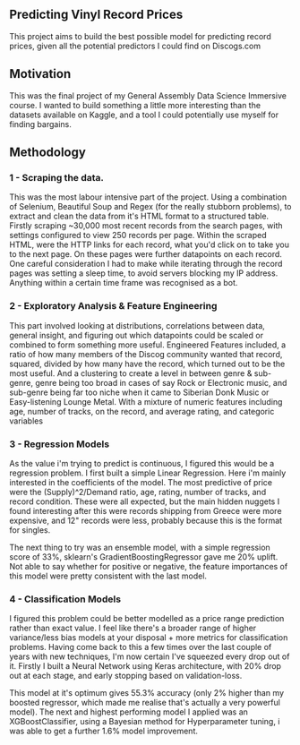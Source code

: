 ## Predicting Vinyl Record Prices

This project aims to build the best possible model for predicting record prices, given all the potential predictors I could find on Discogs.com

## Motivation

This was the final project of my General Assembly Data Science Immersive course. I wanted to build something a little more interesting than the datasets available on Kaggle, and a tool I could potentially use myself for finding bargains.

## Methodology

### 1 - Scraping the data.
This was the most labour intensive part of the project. Using a combination of Selenium, Beautiful Soup and Regex (for the really stubborn problems), to extract and clean the data from it's HTML format to a structured table. Firstly scraping ~30,000 most recent records from the search pages, with settings configured to view 250 records per page. Within the scraped HTML, were the HTTP links for each record, what you'd click on to take you to the next page. On these pages were further datapoints on each record. One careful consideration I had to make while iterating through the record pages was setting a sleep time, to avoid servers blocking my IP address. Anything within a certain time frame was recognised as a bot. 
  
### 2 - Exploratory Analysis & Feature Engineering
This part involved looking at distributions, correlations between data, general insight, and figuring out which datapoints could be scaled or combined to form something more useful. Engineered Features included, a ratio of how many members of the Discog community wanted that record, squared, divided by how many have the record, which turned out to be the most useful. And a clustering to create a level in between genre & sub-genre, genre being too broad in cases of say Rock or Electronic music, and sub-genre being far too niche when it came to Siberian Donk Music or Easy-listening Lounge Metal. With a mixture of numeric features including age, number of tracks, on the record, and average rating, and categoric variables

### 3 - Regression Models
As the value i'm trying to predict is continuous, I figured this would be a regression problem. I first built a simple Linear Regression. Here i'm mainly interested in the coefficients of the model. The most predictive of price were the (Supply)^2/Demand ratio, age, rating, number of tracks, and record condition. These were all expected, but the main hidden nuggets I found interesting after this were records shipping from Greece were more expensive, and 12" records were less, probably because this is the format for singles.

The next thing to try was an ensemble model, with a simple regression score of 33%, sklearn's GradientBoostingRegressor gave me 20% uplift. Not able to say whether for positive or negative, the feature importances of this model were pretty consistent with the last model.

### 4 - Classification Models
I figured this problem could be better modelled as a price range prediction rather than exact value. I feel like there's a broader range of higher variance/less bias models at your disposal + more metrics for classification problems. Having come back to this a few times over the last couple of years with new techniques, I'm now certain I've squeezed every drop out of it. Firstly I built a Neural Network using Keras architecture, with 20% drop out at each stage, and early stopping based on validation-loss. 

This model at it's optimum gives 55.3% accuracy (only 2% higher than my boosted regressor, which made me realise that's actually a very powerful model). The next and highest performing model I applied was an XGBoostClassifier, using a Bayesian method for Hyperparameter tuning, i was able to get a further 1.6% model improvement.




